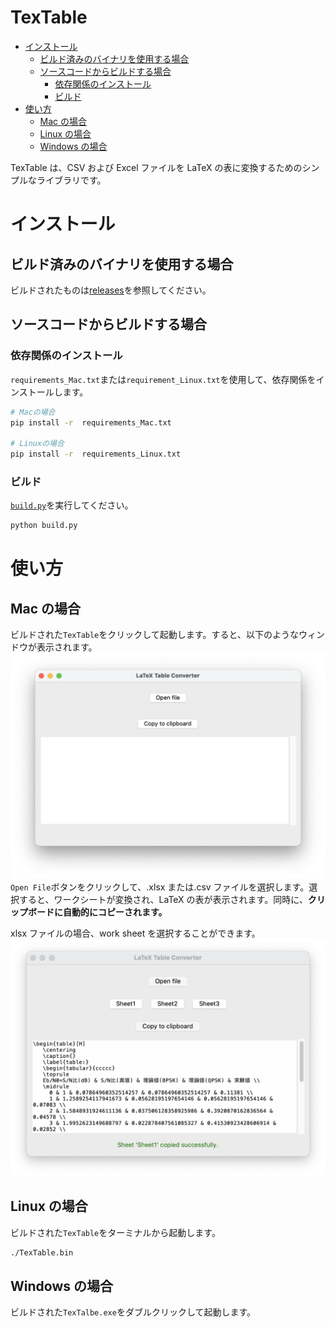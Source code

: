 # TexTable <!-- omit in toc -->

- [インストール](#インストール)
  - [ビルド済みのバイナリを使用する場合](#ビルド済みのバイナリを使用する場合)
  - [ソースコードからビルドする場合](#ソースコードからビルドする場合)
    - [依存関係のインストール](#依存関係のインストール)
    - [ビルド](#ビルド)
- [使い方](#使い方)
  - [Mac の場合](#mac-の場合)
  - [Linux の場合](#linux-の場合)
  - [Windows の場合](#windows-の場合)

TexTable は、CSV および Excel ファイルを LaTeX の表に変換するためのシンプルなライブラリです。

# インストール

## ビルド済みのバイナリを使用する場合

ビルドされたものは[releases](https://github.com/tetsugo02/TexTable/releases)を参照してください。

## ソースコードからビルドする場合

### 依存関係のインストール

`requirements_Mac.txt`または`requirement_Linux.txt`を使用して、依存関係をインストールします。

```sh
# Macの場合
pip install -r  requirements_Mac.txt

# Linuxの場合
pip install -r  requirements_Linux.txt
```

### ビルド

[`build.py`](./build.py)を実行してください。

```sh
python build.py
```

# 使い方

## Mac の場合

ビルドされた`TexTable`をクリックして起動します。すると、以下のようなウィンドウが表示されます。
<img src="./Resources/main_scene.png">
`Open File`ボタンをクリックして、.xlsx または.csv ファイルを選択します。選択すると、ワークシートが変換され、LaTeX の表が表示されます。同時に、<b>クリップボードに自動的にコピーされます。</b>

xlsx ファイルの場合、work sheet を選択することができます。
<img src="./Resources/main_scene2.png">

## Linux の場合

ビルドされた`TexTable`をターミナルから起動します。

```sh
./TexTable.bin
```

## Windows の場合

ビルドされた`TexTalbe.exe`をダブルクリックして起動します。
